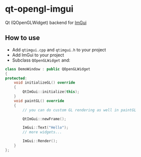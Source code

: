 # qt-opengl-imgui

Qt (QOpenGLWidget) backend for [ImGui](https://github.com/ocornut/imgui)

## How to use

* Add `qtimgui.cpp` and `qtimgui.h` to your project
* Add ImGui to your project
* Subclass `QOpenGLWidget` and:

```cpp
class DemoWindow : public QOpenGLWidget
{
protected:
    void initializeGL() override
    {
        QtImGui::initialize(this);
    }
    void paintGL() override
    {
        // you can do custom GL rendering as well in paintGL

        QtImGui::newFrame();

        ImGui::Text("Hello");
        // more widgets...

        ImGui::Render();
    }
};
```

